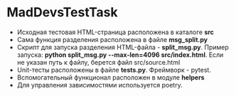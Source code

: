 # MadDevsTestTask

- Исходная тестовая HTML-страница расположена в каталоге **src**
- Сама функция разделения расположена в файле **msg_split.py**
- Скрипт для запуска разделения HTML-файла - **split_msg.py**. Пример запуска: **python split_msg.py --max-len=4096 src/index.html**. Если не указан путь к файлу, берется файл src/source.html
- Unit-тесты расположены в файле **tests.py**. Фреймворк - pytest.
- Вспомогательный функционал расположен в модуле **helpers**
- Для управления зависимостями используется poetry.